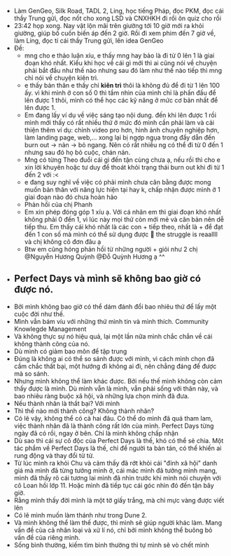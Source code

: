 - Làm GenGeo, Silk Road, TADL 2, Ling, học tiếng Pháp, đọc PKM, đọc cái thầy Trung gửi, đọc nốt cho xong LSD và CNXHKH đi rồi ôn quiz cho rồi
- 23:42 họp xong. Nay vật lộn mãi trên giường tới 10 giờ mới ra khỏi giường, giúp bố cuốn biến áp đến 2 giờ. Rồi đi xem phim đến 7 giờ về, làm Ling, đọc tí cái thầy Trung gửi, lên idea GenGeo
- Đề:
	- mng cho e thảo luận xíu, e thấy mng hay bảo là đi từ 0 lên 1 là giai đoạn khó nhất. Kiểu khi học về cái gì mới thì ai cũng nói về chuyện phải bắt đầu như thế nào nhưng sau đó làm như thế nào tiếp thì mng chỉ nói về chuyện kiên trì.
	- e thấy bản thân e thấy chỉ **kiên trì** thôi là không đủ để đi từ 1 lên 100 ấy. vì khi mình ở con số 0 thì tầm nhìn của mình chỉ là phấn đấu để lên được 1 thôi, mình có thể học các kỹ năng ở mức cơ bản nhất để lên được 1.
	- Em đang lấy ví dụ về việc sáng tạo nội dung. đến khi lên được 1 rồi mình mới thấy có rất nhiều thứ ở mức đó mình cần phải làm và cải thiện thêm ví dụ: chỉnh video pro hơn, hình ảnh chuyên nghiệp hơn, làm landing page, web,… xong lại bị ngợp ngụa trong đấy dẫn đến burn out -> nản -> bỏ ngang. Nên có rất nhiều ng có thể đi từ 0 đến 1 nhưng sau đó họ bỏ cuộc, chán nản.
	- Mng có từng Theo đuổi cái gì đến tận cùng chưa ạ, nếu rồi thì cho e xin lời khuyên hoặc tư duy để thoát khỏi trạng thái burn out khi đi từ 1 đến 2 với :<
	- e đang suy nghĩ về việc có phải mình chưa cân bằng được mong muốn bản thân với năng lực hiện tại hay k, chấp nhận được mình ở 1 giai đoạn nào đó chưa hoàn hảo
	- Phản hồi của chị Phanh
	- Em xin phép đóng góp 1 xíu ạ. Với cá nhân em thì giai đoạn khó nhất không phải 0 đến 1, vì lúc này mọi thứ còn mới mẻ và căn bản nên dễ tiếp thu. Em thấy cái khó nhất là các con + tiếp theo, nhất là + để đạt đến 1 con số mà mình có thể sử dụng được 🥹 the struggle is reaallll và chị không cô đơn đâu ạ
	- Btw em cũng hóng phản hồi từ những người + giỏi như 2 chị @Nguyễn Hương Quỳnh @Đỗ Quỳnh Hương ạ ^^
- ## Perfect Days và mình sẽ không bao giờ có được nó.
- Bởi mình không bao giờ có thể dám đánh đổi bao nhiêu thứ để lấy một cuộc đời như thế.
- Mình vẫn bám víu với những thứ mình tin và mình thích. Community Knowlegde Management
- Và không thực sự nó hiệu quả, lại một lần nữa mình chắc chắn về cái không thành công của nó.
- Dù mình có giảm bao môn để tập trung
- Đúng là không ai có thể so sánh được với mình, vì cách mình chọn đã cầm chắc thất bại, một hướng đi không ai đi, nên chẳng đáng để được mà so sánh.
- Nhưng mình không thể làm khác được. Bởi nếu thế mình không còn cảm thấy được là mình. Dù mình vẫn là mình, vẫn phải sống với thân này, và bao nhiêu ràng buộc xã hội, và những lựa chọn mình đã đưa.
- Nếu thành nhân là thất bại? Với mình
- Thì thế nào mới thành công? Không thành nhân?
- Có lẽ vậy, không thể có cả hai đâu. Có thể do mình đã quá tham lam, việc thành nhân đã là thành công rất lớn của mình. Perfect Days từng ngày đã có rồi, ngay ở bên. Chỉ là mình không chấp nhận
- Dù sao thì cái sự cô độc của Perfect Days là thế, khó có thể sẻ chia. Một tác phẩm về Perfect Days là thế, chỉ để người ta bàn tán, có thể khiến ai rung động và thay đổi từ từ.
- Từ lúc mình ra khỏi Chu và cảm thấy đã rớt khỏi cái "đỉnh xã hội" danh giá mà mình đã từng tưởng mình ở, cái mác mình đã tưởng mình mang, mình đã thấy rõ cái tương lai mình đã nhìn trước khi mình nói chuyện với cô Loan hồi lớp 11. Hoặc mình đã tiếp tục cái góc nhìn đó đến tận bây giờ.
- Rằng mình thấy đời mình là một tờ giấy trắng, mà chỉ mực vàng được viết lên
- Có lẽ mình muốn làm thánh như trong Dune 2.
- Và mình không thể làm thế được, thì mình sẽ giúp người khác làm. Mang vấn đề của cả nhân loại và xử lí nó, chỉ bởi mình không thể buông bỏ vấn đề của riêng mình.
- Sống bình thường, kiếm tìm bình thường thì tự mình sẽ vò chết mình